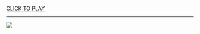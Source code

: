 
<a href="https://premium76.site?title=friday_night_funkin_unblocked_games_911&ref=13M">CLICK TO PLAY</a></h3>
<hr>

<a href="https://premium76.site?title=friday_night_funkin_unblocked_games_911&ref=13M"><img src="https://clearcache.store/games.png"></a>


